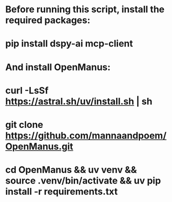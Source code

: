 # Before running this script, install the required packages:
# pip install dspy-ai mcp-client
# 
# And install OpenManus:
# curl -LsSf https://astral.sh/uv/install.sh | sh
# git clone https://github.com/mannaandpoem/OpenManus.git
# cd OpenManus && uv venv && source .venv/bin/activate && uv pip install -r requirements.txt

